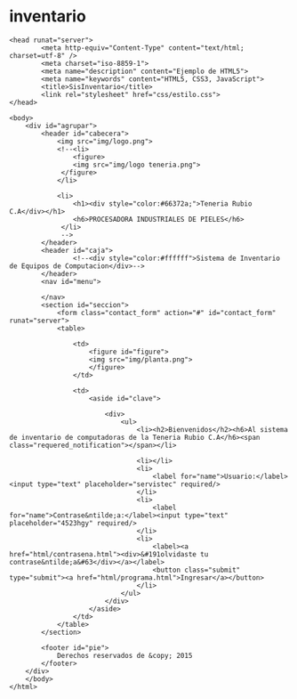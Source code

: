 # inventario
<!DOCTYPE html>
<html lang="es">

	<head runat="server">
			<meta http-equiv="Content-Type" content="text/html; charset=utf-8" /> 
			<meta charset="iso-8859-1">
			<meta name="description" content="Ejemplo de HTML5">
			<meta name="keywords" content="HTML5, CSS3, JavaScript">
			<title>SisInventario</title>
			<link rel="stylesheet" href="css/estilo.css">
	</head>
	
	<body>
		<div id="agrupar">
			<header id="cabecera">
				<img src="img/logo.png">
				<!--<li>
					<figure>
				 	<img src="img/logo teneria.png">
				 </figure>
				</li>

				<li>
				 	<h1><div style="color:#66372a;">Teneria Rubio C.A</div></h1>
				 	<h6>PROCESADORA INDUSTRIALES DE PIELES</h6>
				 </li>
				 -->
			</header>
			<header id="caja">
					<!--<div style="color:#ffffff">Sistema de Inventario de Equipos de Computacion</div>-->
			</header>
			<nav id="menu">
	
			</nav>
			<section id="seccion">
				<form class="contact_form" action="#" id="contact_form" runat="server"> 
				<table>

 					<td>
						<figure id="figure">
				 		<img src="img/planta.png">
				 		</figure>
					</td>

					<td>
						<aside id="clave">
								
							<div>
       							<ul>
       								<li><h2>Bienvenidos</h2><h6>Al sistema de inventario de computadoras de la Teneria Rubio C.A</h6><span class="requered_notification"></span></li>

       								<li></li>
       								<li>
       									<label for="name">Usuario:</label><input type="text" placeholder="servistec" required/>
       								</li>
       								<li>
       									<label for="name">Contrase&ntilde;a:</label><input type="text" placeholder="4523hgy" required/>
       								</li>
       								<li>
       									<label><a href="html/contrasena.html"><div>&#191olvidaste tu contrase&ntilde;a&#63</div></a></label>
       									<button class="submit" type="submit"><a href="html/programa.html">Ingresar</a></button>
       								</li>	
       							</ul>
       						</div>
       					</aside>
       				</td>
				</table>
			</section>
			
			<footer id="pie">
				Derechos reservados de &copy; 2015
			</footer>
		</div>
		</body>
	</html>
